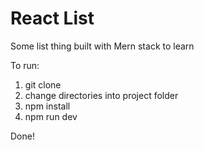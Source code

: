 # React List
Some list thing built with Mern stack to learn  


To run:
1. git clone 
2. change directories into project folder
3. npm install
4. npm run dev

Done!
